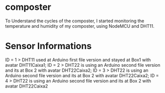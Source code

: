 # composter
To Understand the cycles of the composter, I started monitoring the temperature and humidity of my composter, using NodeMCU and DHT11.

# Sensor Informations
ID = 1 > DHT11 used at Arduino first file version and stayed at Box1 with avatar DHT11Caixa1;
ID = 2 > DHT22 is using an Arduino second file version and its at Box 2 with avatar DHT22Caixa2;
ID = 3 > DHT22 is using an Arduino second file version and its at Box 2 with avatar DHT22Caixa2;
ID = 4 > DHT22 is using an Arduino second file version and its at Box 2 with avatar DHT22Caixa2 
